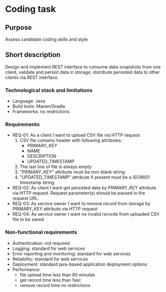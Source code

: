 # Coding task
## Purpose
Assess candidate coding skills and style
## Short description
Design and implement REST interface to consume data-snapshots from one client, validate and persist data in storage,
distribute persisted data to other clients via REST interface.

### Technological stack and limitations
- Language: Java
- Build tools: Maven/Gradle
- Frameworks: no restrictions
### Requirements
- REQ-01: As a client I want to upload CSV file via HTTP request
  1. CSV file contains header with following attributes:
     * PRIMARY_KEY
     * NAME
     * DESCRIPTION
     * UPDATED_TIMESTAMP
  2. The last line of file is always empty
  3. "PRIMARY_KEY" attribute must be non-blank string
  4. "UPDATED_TIMESTAMP" attribute if present must be a ISO8601 timestamp string
- REQ-02: As client I want get persisted data by PRIMARY_KEY attribute via HTTP request. Request parameter(s) should
be passed in the request URL.
- REQ-03: As service owner I want to remove record from storage by PRIMARY_KEY attribute via HTTP request
- REQ-04: As service owner I want no invalid records from uploaded CSV file to be saved
### Non-functional requirements
- Authentication: not required
- Logging: standard for web services
- Error reporting and monitoring: standard for web services
- Reliability: standard for web services
- Deployment: standard java-based application deployment options
- Performance:
  * file upload time less than 60 minutes
  * get record time less than 1sec
  * remove record time no restrictions